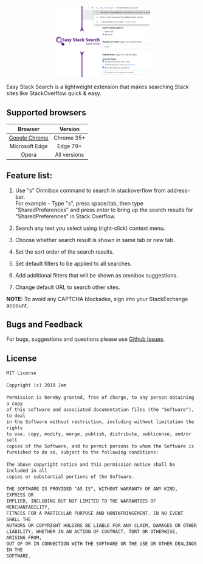 <p align="center">
  <img src="./images/promo_large.png" width="50%" />
</p>

Easy Stack Search is a lightweight extension that makes searching Stack sites like StackOverflow quick & easy.

## Supported browsers
| Browser | Version |
| :-: | :-: |
| [Google Chrome](https://chrome.google.com/webstore/detail/easy-stack-search/clcbdgojnikjpnplbflmmckolehpenil?hl=en-GB&authuser=0) | Chrome 35+ |
| Microsoft Edge | Edge 79+ |
| Opera | All versions |

## Feature list:
1. Use "s" Omnibox command to search in stackoverflow from address-bar. 
<br>For example - Type "s", press space/tab, then type "SharedPreferences" and press enter to bring up the search results for "SharedPreferences" in Stack Overflow.

2. Search any text you select using (right-click) context menu.

3. Choose whether search result is shown in same tab or new tab.

4. Set the sort order of the search results.

5. Set default filters to be applied to all searches.

6. Add additional filters that will be shown as omnibox suggestions.

7. Change default URL to search other sites.

<b>NOTE:</b> To avoid any CAPTCHA blockades, sign into your StackExchange account.

## Bugs and Feedback
For bugs, suggestions and questions please use [Github Issues](https://github.com/Chrisvin/EasyStackSearchExtension/issues).

## License
```
MIT License

Copyright (c) 2019 Jem

Permission is hereby granted, free of charge, to any person obtaining a copy
of this software and associated documentation files (the "Software"), to deal
in the Software without restriction, including without limitation the rights
to use, copy, modify, merge, publish, distribute, sublicense, and/or sell
copies of the Software, and to permit persons to whom the Software is
furnished to do so, subject to the following conditions:

The above copyright notice and this permission notice shall be included in all
copies or substantial portions of the Software.

THE SOFTWARE IS PROVIDED "AS IS", WITHOUT WARRANTY OF ANY KIND, EXPRESS OR
IMPLIED, INCLUDING BUT NOT LIMITED TO THE WARRANTIES OF MERCHANTABILITY,
FITNESS FOR A PARTICULAR PURPOSE AND NONINFRINGEMENT. IN NO EVENT SHALL THE
AUTHORS OR COPYRIGHT HOLDERS BE LIABLE FOR ANY CLAIM, DAMAGES OR OTHER
LIABILITY, WHETHER IN AN ACTION OF CONTRACT, TORT OR OTHERWISE, ARISING FROM,
OUT OF OR IN CONNECTION WITH THE SOFTWARE OR THE USE OR OTHER DEALINGS IN THE
SOFTWARE.
```
